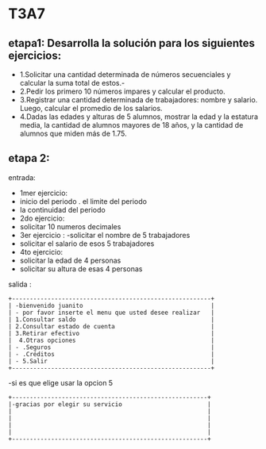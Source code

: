 # T3A7
## etapa1: Desarrolla la solución para los siguientes ejercicios:

- 1.Solicitar una cantidad determinada de números secuenciales y calcular la suma total de estos.-
- 2.Pedir los primero 10 números impares y calcular el producto.
 - 3.Registrar una cantidad determinada de trabajadores: nombre y salario. Luego, calcular el promedio de los salarios.
 - 4.Dadas las edades y alturas de 5 alumnos, mostrar la edad y la estatura media, la cantidad de alumnos mayores de 18 años, y la cantidad de alumnos que miden más de 1.75.
## etapa 2:
entrada:
 - 1mer ejercicio:
- inicio del periodo
. el limite del periodo
- la continuidad del periodo
- 2do ejercicio:
- solicitar 10 numeros decimales
- 3er ejercicio :
-solicitar el nombre de 5 trabajadores
- solicitar el salario de esos 5 trabajadores
- 4to ejercicio:
- solicitar la edad de 4 personas
- solicitar su altura de esas 4 personas


salida :
~~~
+--------------------------------------------------------+
| -bienvenido juanito                                    |
| - por favor inserte el menu que usted desee realizar   |
| 1.Consultar saldo                                      |
| 2.Consultar estado de cuenta                           |
| 3.Retirar efectivo                                     |
|  4.Otras opciones                                      |
| - .Seguros                                             |
| - .Créditos                                            |
| - 5.Salir                                              |
+--------------------------------------------------------+
~~~
-si es que elige usar la opcion 5
~~~
+-------------------------------------------------------+
|-gracias por elegir su servicio                        |
|                                                       |
|                                                       |
|                                                       |
|                                                       |
+-------------------------------------------------------+
~~~

